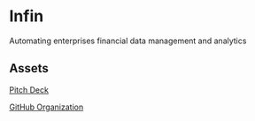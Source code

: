 # Infin

Automating enterprises financial data management and analytics

## Assets

[Pitch Deck](pitch-deck.pdf)

[GitHub Organization](https://github.com/Infinions)
